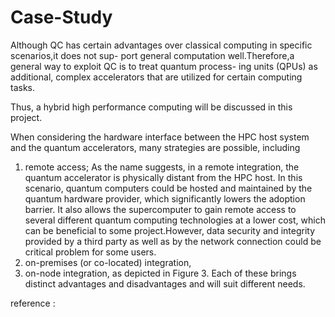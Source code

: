 # Case-Study

 Although QC has certain advantages over classical computing in specific scenarios,it does not sup-
port general computation well.Therefore,a general way to exploit QC is to treat quantum process-
ing units (QPUs) as additional, complex accelerators that are utilized for certain computing tasks.

Thus, a hybrid high performance computing will be discussed in this project.

When considering the hardware interface between the HPC host system and the quantum accelerators, many
strategies are possible, including 
1. remote access; As the name suggests, in a remote integration, the quantum accelerator is physically distant from the HPC host. In this scenario,
  quantum computers could be hosted and maintained by the quantum hardware provider, which significantly lowers the adoption barrier. It also allows the
  supercomputer to gain remote access to several different quantum computing technologies at a lower cost, which can be beneficial to some project.However,
  data security and integrity provided by a third party as well as by the network connection could be critical problem for some users.
2.  on-premises (or co-located) integration,
3.  on-node integration,
as depicted in Figure 3. Each of these brings distinct advantages and disadvantages and will suit different needs.
 
reference :
